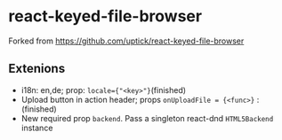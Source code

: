 # react-keyed-file-browser

Forked from https://github.com/uptick/react-keyed-file-browser

## Extenions

- i18n: en,de;  prop: `locale={"<key>"}`(finished)
- Upload button in action header; props `onUploadFile = {<func>}` :  (finished)
- New required prop `backend`. Pass a singleton react-dnd `HTML5Backend` instance 
